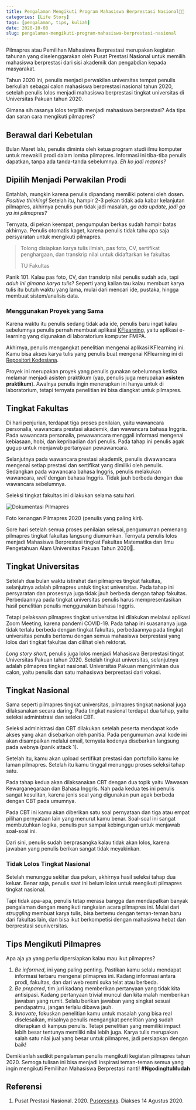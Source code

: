 ```yaml
---
title: Pengalaman Mengikuti Program Mahasiswa Berprestasi Nasional👨‍🎓
categories: [Life Story]
tags: [pengalaman, tips, kuliah]
date: 2020-10-08
slug: pengalaman-mengikuti-program-mahasiswa-berprestasi-nasional
---
```


Pilmapres atau Pemilihan Mahasiswa Berprestasi merupakan kegiatan tahunan yang diselenggarakan oleh Pusat Prestasi
Nasional untuk memilih mahasiswa berprestasi dari sisi akademik dan pengabdian kepada masyarakat.

Tahun 2020 ini, penulis menjadi perwakilan universitas tempat penulis berkuliah sebagai calon mahasiswa berprestasi
nasional tahun 2020, setelah penulis lolos menjadi mahasiswa berprestasi tingkat universitas di Universitas Pakuan
tahun 2020.

Gimana sih rasanya lolos terpilih menjadi mahasiswa berprestasi? Ada tips dan saran cara mengikuti pilmapres?

## Berawal dari Kebetulan

Bulan Maret lalu, penulis diminta oleh ketua program studi ilmu komputer untuk mewakili prodi dalam lomba pilmapres.
Informasi ini tiba-tiba penulis dapatkan, tanpa ada tanda-tanda sebelumnya. *Eh ko jadi mapres?*

## Dipilih Menjadi Perwakilan Prodi

Entahlah, mungkin karena penulis dipandang memiliki potensi oleh dosen. *Positive thinking!* Setelah itu, hampir 2-3
pekan tidak ada kabar kelanjutan pilmapres, akhirnya penulis pun tidak jadi masalah, *ga ada update, jadi ga ya ini
pilmapres?*

Ternyata, di pekan keempat, pengumpulan berkas sudah hampir batas akhirnya. Penulis otomatis kaget, karena penulis tidak
tahu apa saja persyaratan untuk mengikuti pilmapres.

> Tolong disiapkan karya tulis ilmiah, pas foto, CV, sertifikat penghargaan, dan transkrip nilai untuk didaftarkan ke
> fakultas
>
> TU Fakultas

Panik 101. Kalau pas foto, CV, dan transkrip nilai penulis sudah ada, tapi *aduh ini gimana karya tulis*? Seperti yang
kalian tau kalau membuat karya tulis itu butuh waktu yang lama, mulai dari mencari ide, pustaka, hingga membuat
sistem/analisis data.

### Menggunakan Proyek yang Sama

Karena waktu itu penulis sedang tidak ada ide, penulis baru ingat kalau sebelumnya penulis pernah membuat aplikasi
[KFlearning](https://kodesiana.com/post/kflearning-e-learning-laboratorium-universitas-pakuan/), yaitu aplikasi
e-learning yang digunakan di laboratorium komputer FMIPA.

Akhirnya, penulis mengangkat penelitian mengenai aplikasi KFlearning ini. Kamu bisa akses karya tulis yang penulis buat
mengenai KFlearning ini di [Repositori Kodesiana](https://github.com/Kodesiana).

Proyek ini merupakan proyek yang penulis gunakan sebelumnya ketika melamar menjadi asisten praktikum (yap, penulis juga
merupakan **asisten praktikum**). Awalnya penulis ingin menerapkan ini hanya untuk di laboratorium, tetapi ternyata
penelitian ini bisa diangkat untuk pilmapres.

## Tingkat Fakultas

Di hari penjurian, terdapat tiga proses penilaian, yaitu wawancara personalia, wawancara prestasi akademik, dan
wawancara bahasa Inggris. Pada wawancara personalia, pewawancara menggali informasi mengenai kebiasaan, hobi, dan
kepribadian dari penulis. Pada tahap ini penulis agak gugup untuk menjawab pertanyaan pewawancara.

Selanjutnya pada wawancara prestasi akademik, penulis diwawancara mengenai setiap prestasi dan sertifikat yang dimiliki
oleh penulis. Sedangkan pada wawancara bahasa Inggris, penulis melakukan wawancara, *well* dengan bahasa Inggris. Tidak
jauh berbeda dengan dua wawancara sebelumnya.

Seleksi tingkat fakultas ini dilakukan selama satu hari.

![Dokumentasi Pilmapres](https://blob.kodesiana.com/kodesiana-public-assets/posts/2020/7/pilmapres-fmipa-1024x768.jpeg)

Foto kenangan Pilmapres 2020 (penulis yang paling kiri).

Sore hari setelah semua proses penilaian selesai, pengumuman pemenang pilmapres tingkat fakultas langsung diumumkan.
Ternyata penulis lolos menjadi Mahasiswa Berprestasi tingkat Fakultas Matematika dan Ilmu Pengetahuan Alam Universitas
Pakuan Tahun 2020🎉.

## Tingkat Universitas

Setelah dua bulan waktu istirahat dari pilmapres tingkat fakultas, selanjutnya adalah pilmapres untuk tingkat
universitas. Pada tahap ini persyaratan dan prosesnya juga tidak jauh berbeda dengan tahap fakultas. Perbedaannya pada
tingkat universitas penulis harus mempresentasikan hasil penelitian penulis menggunakan bahasa Inggris.

Tetapi pelaksaan pilmapres tingkat universitas ini dilakukan melalaui aplikasi Zoom Meeting, karena pandemi COVID-19.
Pada tahap ini suasananya juga tidak terlalu berbeda dengan tingkat fakultas, perbedaannya pada tingkat universitas
penulis bertemu dengan semua mahasiswa berprestasi yang lolos dari tingkat fakultas dan dilihat oleh rektorat.

*Long story short*, penulis juga lolos menjadi Mahasiswa Berprestasi tingat Universitas Pakuan tahun 2020. Setelah
tingkat universitas, selanjutnya adalah pilmapres tingkat nasional. Universitas Pakuan mengirimkan dua calon, yaitu
penulis dan satu mahasiswa berprestasi dari vokasi.

## Tingkat Nasional

Sama seperti pilmapres tingkat universitas, pilmapres tingkat nasional juga dilaksanakan secara daring. Pada tingkat
nasional terdapat dua tahap, yaitu seleksi administrasi dan seleksi CBT.

Seleksi administrasi dan CBT dilakukan setelah peserta mendapat kode akses yang akan disebarkan oleh panitia. Pada
pengumuman awal kode ini akan disampaikan melalui email, ternyata kodenya disebarkan langsung pada webnya (panik attack
1).

Setelah itu, kamu akan upload sertifikat prestasi dan portofolio kamu ke laman pilmapres. Setelah itu kamu tinggal
menunggu proses seleksi tahap satu.

Pada tahap kedua akan dilaksanakan CBT dengan dua topik yaitu Wawasan Kewarganegaraan dan Bahasa Inggris. Nah pada kedua
tes ini penulis sangat kesulitan, karena jenis soal yang digunakan pun agak berbeda dengan CBT pada umumnya.

Pada CBT ini kamu akan diberikan satu soal pernyataan dan tiga atau empat pilihan pernyataan lain yang menurut kamu
benar. Soal-soal ini sangat membutuhkan logika, penulis pun sampai kebingungan untuk menjawab soal-soal ini.

Dari sini, penulis sudah berprasangka kalau tidak akan lolos, karena jawaban yang penulis berikan sangat tidak
meyakinkan.

### Tidak Lolos Tingkat Nasional

Setelah menunggu sekitar dua pekan, akhirnya hasil seleksi tahap dua keluar. Benar saja, penulis saat ini belum lolos
untuk mengikuti pilmapres tingkat nasional.

Tapi tidak apa-apa, penulis tetap merasa bangga dan mendapatkan banyak pengalaman dengan mengikuti rangkaian acara
pilmapres ini. Mulai dari *struggling* membuat karya tulis, bisa bertemu dengan teman-teman baru dari fakultas lain, dan
bisa ikut berkompetisi dengan mahasiswa hebat dan berprestasi seuniversitas.

## Tips Mengikuti Pilmapres

Apa aja ya yang perlu dipersiapkan kalau mau ikut pilmapres?

1. *Be informed*, ini yang paling penting. Pastikan kamu selalu mendapat informasi terbaru mengenai pilmapres ini.
   Kadang informasi antara prodi, fakultas, dan dari web resmi suka telat atau berbeda.
2. *Be prepared*, tim juri kadang memberikan pertanyaan yang tidak kita antisipasi. Kadang pertanyaan trivial muncul dan
   kita malah memberikan jawaban yang rumit. Selalu berikan jawaban yang singkat sesuai pendapatmu, jangan terlalu
   dibawa jauh.
3. *Innovate*, fokuskan penelitian kamu untuk masalah yang bisa real diselesaikan, misalnya penulis mengangkat
   penelitian yang sudah diterapkan di kampus penulis. Tetapi penelitian yang memiliki impact lebih besar tentunya
   memiliki nilai lebih juga. Karya tulis merupakan salah satu nilai jual yang besar untuk pilmapres, jadi persiapkan
   dengan baik!

Demikianlah sedikit pengalaman penulis mengikuti kegiatan pilmapres tahun 2020. Semoga tulisan ini bisa menjadi
inspirasi teman-teman semua yang ingin mengikuti Pemilihan Mahasiswa Berprestasi nanti! **#NgodingItuMudah**

## Referensi

1. Pusat Prestasi Nasional. 2020. [Puspresnas](https://pusatprestasinasional.kemdikbud.go.id/). Diakses 14 Agustus 2020.
